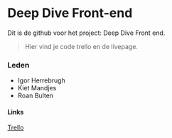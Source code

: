 # Deep Dive Front-end

Dit is de github voor het project: Deep Dive Front end. 

> Hier vind je code trello en de livepage.

### Leden
- Igor Herrebrugh
- Kiet Mandjes
- Roan Bulten

#### Links
[Trello](https://trello.com/w/userworkspace13502478/home)
